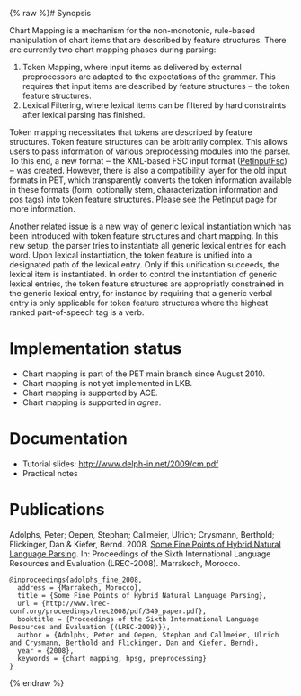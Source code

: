 {% raw %}# Synopsis

Chart Mapping is a mechanism for the non-monotonic, rule-based
manipulation of chart items that are described by feature structures.
There are currently two chart mapping phases during parsing:

1. Token Mapping, where input items as delivered by external
preprocessors are adapted to the expectations of the grammar. This
requires that input items are described by feature structures ‒ the
token feature structures.
2. Lexical Filtering, where lexical items can be filtered by hard
constraints after lexical parsing has finished.

Token mapping necessitates that tokens are described by feature
structures. Token feature structures can be arbitrarily complex. This
allows users to pass information of various preprocessing modules into
the parser. To this end, a new format ‒ the XML-based FSC input format
([PetInputFsc](../PetInputFsc)) ‒ was created. However, there is also a
compatibility layer for the old input formats in PET, which
transparently converts the token information available in these formats
(form, optionally stem, characterization information and pos tags) into
token feature structures. Please see the [PetInput](../PetInput) page for
more information.

Another related issue is a new way of generic lexical instantiation
which has been introduced with token feature structures and chart
mapping. In this new setup, the parser tries to instantiate all generic
lexical entries for each word. Upon lexical instantiation, the token
feature is unified into a designated path of the lexical entry. Only if
this unification succeeds, the lexical item is instantiated. In order to
control the instantiation of generic lexical entries, the token feature
structures are appropriatly constrained in the generic lexical entry,
for instance by requiring that a generic verbal entry is only applicable
for token feature structures where the highest ranked part-of-speech tag
is a verb.

# Implementation status

- Chart mapping is part of the PET main branch since August 2010.
- Chart mapping is not yet implemented in LKB.
- Chart mapping is supported by ACE.
- Chart mapping is supported in *agree*.

# Documentation

- Tutorial slides: <http://www.delph-in.net/2009/cm.pdf>
- Practical notes

# Publications

Adolphs, Peter; Oepen, Stephan; Callmeier, Ulrich; Crysmann, Berthold;
Flickinger, Dan & Kiefer, Bernd. 2008. [Some Fine Points of Hybrid
Natural Language
Parsing](http://www.lrec-conf.org/proceedings/lrec2008/pdf/349_paper.pdf).
In: Proceedings of the Sixth International Language Resources and
Evaluation (LREC-2008). Marrakech, Morocco. ﻿

    ﻿@inproceedings{adolphs_fine_2008,
      address = {Marrakech, Morocco},
      title = {Some Fine Points of Hybrid Natural Language Parsing},
      url = {http://www.lrec-conf.org/proceedings/lrec2008/pdf/349_paper.pdf},
      booktitle = {Proceedings of the Sixth International Language Resources and Evaluation {(LREC-2008)}},
      author = {Adolphs, Peter and Oepen, Stephan and Callmeier, Ulrich and Crysmann, Berthold and Flickinger, Dan and Kiefer, Bernd},
      year = {2008},
      keywords = {chart mapping, hpsg, preprocessing}
    }
<update date omitted for speed>{% endraw %}
